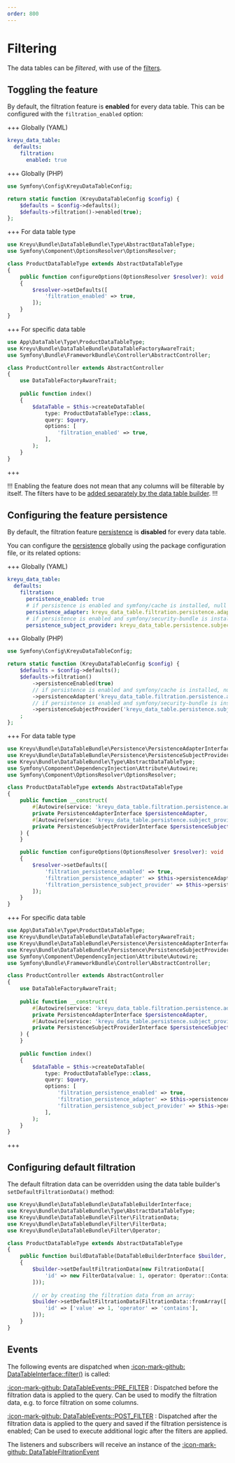 ```yaml
---
order: 800
---
```


# Filtering

The data tables can be _filtered_, with use of the [filters](../reference/filters.md).

## Toggling the feature

By default, the filtration feature is **enabled** for every data table.
This can be configured with the `filtration_enabled` option:

+++ Globally (YAML)
```yaml # config/packages/kreyu_data_table.yaml
kreyu_data_table:
  defaults:
    filtration:
      enabled: true
```
+++ Globally (PHP)
```php # config/packages/kreyu_data_table.php
use Symfony\Config\KreyuDataTableConfig;

return static function (KreyuDataTableConfig $config) {
    $defaults = $config->defaults();
    $defaults->filtration()->enabled(true);
};
```
+++ For data table type
```php # src/DataTable/Type/ProductDataTable.php
use Kreyu\Bundle\DataTableBundle\Type\AbstractDataTableType;
use Symfony\Component\OptionsResolver\OptionsResolver;

class ProductDataTableType extends AbstractDataTableType
{
    public function configureOptions(OptionsResolver $resolver): void
    {
        $resolver->setDefaults([
            'filtration_enabled' => true,
        ]);
    }
}
```
+++ For specific data table
```php # src/Controller/ProductController.php
use App\DataTable\Type\ProductDataTableType;
use Kreyu\Bundle\DataTableBundle\DataTableFactoryAwareTrait;
use Symfony\Bundle\FrameworkBundle\Controller\AbstractController;

class ProductController extends AbstractController
{
    use DataTableFactoryAwareTrait;
    
    public function index()
    {
        $dataTable = $this->createDataTable(
            type: ProductDataTableType::class, 
            query: $query,
            options: [
                'filtration_enabled' => true,
            ],
        );
    }
}
```
+++

!!! Enabling the feature does not mean that any columns will be filterable by itself.
The filters have to be [added separately by the data table builder](../reference/filters.md#adding-the-filters).
!!!

## Configuring the feature persistence

By default, the filtration feature [persistence](persistence.md) is **disabled** for every data table.

You can configure the [persistence](persistence.md) globally using the package configuration file, or its related options:

+++ Globally (YAML)
```yaml # config/packages/kreyu_data_table.yaml
kreyu_data_table:
  defaults:
    filtration:
      persistence_enabled: true
      # if persistence is enabled and symfony/cache is installed, null otherwise
      persistence_adapter: kreyu_data_table.filtration.persistence.adapter.cache
      # if persistence is enabled and symfony/security-bundle is installed, null otherwise
      persistence_subject_provider: kreyu_data_table.persistence.subject_provider.token_storage
```
+++ Globally (PHP)
```php # config/packages/kreyu_data_table.php
use Symfony\Config\KreyuDataTableConfig;

return static function (KreyuDataTableConfig $config) {
    $defaults = $config->defaults();
    $defaults->filtration()
        ->persistenceEnabled(true)
        // if persistence is enabled and symfony/cache is installed, null otherwise
        ->persistenceAdapter('kreyu_data_table.filtration.persistence.adapter.cache')
        // if persistence is enabled and symfony/security-bundle is installed, null otherwise
        ->persistenceSubjectProvider('kreyu_data_table.persistence.subject_provider.token_storage')
    ;
};
```
+++ For data table type
```php # src/DataTable/Type/ProductDataTable.php
use Kreyu\Bundle\DataTableBundle\Persistence\PersistenceAdapterInterface;
use Kreyu\Bundle\DataTableBundle\Persistence\PersistenceSubjectProviderInterface;
use Kreyu\Bundle\DataTableBundle\Type\AbstractDataTableType;
use Symfony\Component\DependencyInjection\Attribute\Autowire;
use Symfony\Component\OptionsResolver\OptionsResolver;

class ProductDataTableType extends AbstractDataTableType
{
    public function __construct(
        #[Autowire(service: 'kreyu_data_table.filtration.persistence.adapter.cache')]
        private PersistenceAdapterInterface $persistenceAdapter,
        #[Autowire(service: 'kreyu_data_table.persistence.subject_provider.token_storage')]
        private PersistenceSubjectProviderInterface $persistenceSubjectProvider,
    ) {
    }

    public function configureOptions(OptionsResolver $resolver): void
    {
        $resolver->setDefaults([
            'filtration_persistence_enabled' => true,
            'filtration_persistence_adapter' => $this->persistenceAdapter,
            'filtration_persistence_subject_provider' => $this->persistenceSubjectProvider,
        ]);
    }
}
```
+++ For specific data table
```php # src/Controller/ProductController.php
use App\DataTable\Type\ProductDataTableType;
use Kreyu\Bundle\DataTableBundle\DataTableFactoryAwareTrait;
use Kreyu\Bundle\DataTableBundle\Persistence\PersistenceAdapterInterface;
use Kreyu\Bundle\DataTableBundle\Persistence\PersistenceSubjectProviderInterface;
use Symfony\Component\DependencyInjection\Attribute\Autowire;
use Symfony\Bundle\FrameworkBundle\Controller\AbstractController;

class ProductController extends AbstractController
{
    use DataTableFactoryAwareTrait;
    
    public function __construct(
        #[Autowire(service: 'kreyu_data_table.filtration.persistence.adapter.cache')]
        private PersistenceAdapterInterface $persistenceAdapter,
        #[Autowire(service: 'kreyu_data_table.persistence.subject_provider.token_storage')]
        private PersistenceSubjectProviderInterface $persistenceSubjectProvider,
    ) {
    }
    
    public function index()
    {
        $dataTable = $this->createDataTable(
            type: ProductDataTableType::class, 
            query: $query,
            options: [
                'filtration_persistence_enabled' => true,
                'filtration_persistence_adapter' => $this->persistenceAdapter,
                'filtration_persistence_subject_provider' => $this->persistenceSubjectProvider,
            ],
        );
    }
}
```
+++

## Configuring default filtration

The default filtration data can be overridden using the data table builder's `setDefaultFiltrationData()` method:

```php # src/DataTable/Type/ProductDataTableType.php
use Kreyu\Bundle\DataTableBundle\DataTableBuilderInterface;
use Kreyu\Bundle\DataTableBundle\Type\AbstractDataTableType;
use Kreyu\Bundle\DataTableBundle\Filter\FiltrationData;
use Kreyu\Bundle\DataTableBundle\Filter\FilterData;
use Kreyu\Bundle\DataTableBundle\Filter\Operator;

class ProductDataTableType extends AbstractDataTableType
{
    public function buildDataTable(DataTableBuilderInterface $builder, array $options): void
    {
        $builder->setDefaultFiltrationData(new FiltrationData([
            'id' => new FilterData(value: 1, operator: Operator::Contains),
        ]));
        
        // or by creating the filtration data from an array:
        $builder->setDefaultFiltrationData(FiltrationData::fromArray([
            'id' => ['value' => 1, 'operator' => 'contains'],
        ]));
    }
}
```

## Events

The following events are dispatched when [:icon-mark-github: DataTableInterface::filter()](https://github.com/Kreyu/data-table-bundle/blob/main/src/DataTableInterface.php) is called:

[:icon-mark-github: DataTableEvents::PRE_FILTER](https://github.com/Kreyu/data-table-bundle/blob/main/src/Event/DataTableEvents.php)
:   Dispatched before the filtration data is applied to the query.
    Can be used to modify the filtration data, e.g. to force filtration on some columns.

[:icon-mark-github: DataTableEvents::POST_FILTER](https://github.com/Kreyu/data-table-bundle/blob/main/src/Event/DataTableEvents.php)
:   Dispatched after the filtration data is applied to the query and saved if the filtration persistence is enabled;
    Can be used to execute additional logic after the filters are applied.

The listeners and subscribers will receive an instance of the [:icon-mark-github: DataTableFiltrationEvent](https://github.com/Kreyu/data-table-bundle/blob/main/src/Event/DataTableFiltrationEvent.php)
